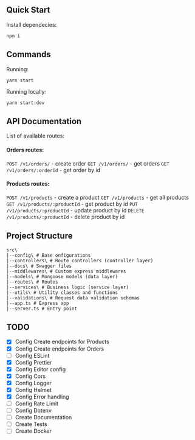 ## Quick Start

Install dependecies:

```
npm i
```

## Commands

Running:

```
yarn start
```

Running locally:

```
yarn start:dev
```

## API Documentation

List of available routes:

#### Orders routes:

`POST /v1/orders/` - create order
`GET /v1/orders/` - get orders
`GET /v1/orders/:orderId` - get order by id

#### Products routes:

`POST /v1/products` - create a product
`GET /v1/products` - get all products
`GET /v1/products/:productId` - get product by id
`PUT /v1/products/:productId` - update product by id
`DELETE /v1/products/:productId` - delete product by id

## Project Structure

```
src\
|--config\ # Base onfigurations
|--controllers\ # Route controllers (controller layer)
|--docs\ # Swagger files
|--middlewares\ # Custom express middlewares
|--models\ # Mongoose models (data layer)
|--routes\ # Routes
|--services\ # Business logic (service layer)
|--utils\ # Utility classes and functions
|--validations\ # Request data validation schemas
|--app.ts # Express app
|--server.ts # Entry point
```

## TODO

- [x] Config Create endpoints for Products
- [x] Config Create endpoints for Orders
- [ ] Config ESLint
- [x] Config Prettier
- [x] Config Editor config
- [x] Config Cors
- [x] Config Logger
- [x] Config Helmet
- [x] Config Error handling
- [ ] Config Rate Limit
- [ ] Config Dotenv
- [ ] Create Documentation
- [ ] Create Tests
- [ ] Create Docker
